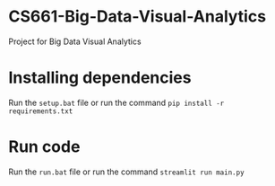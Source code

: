 # CS661-Big-Data-Visual-Analytics

Project for Big Data Visual Analytics

# Installing dependencies

Run the `setup.bat` file or run the command `pip install -r requirements.txt`

# Run code

Run the `run.bat` file or run the command `streamlit run main.py`
